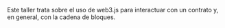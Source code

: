 Este taller trata sobre el uso de web3.js para interactuar con un contrato y, en general, con la cadena de bloques.
